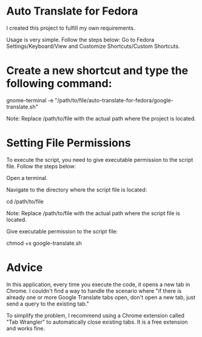 # Auto Translate for Fedora

I created this project to fulfill my own requirements.

Usage is very simple. Follow the steps below:
Go to Fedora Settings/Keyboard/View and Customize Shortcuts/Custom Shortcuts.

# Create a new shortcut and type the following command:

gnome-terminal -e "/path/to/file/auto-translate-for-fedora/google-translate.sh"

Note: Replace /path/to/file with the actual path where the project is located.

# Setting File Permissions
To execute the script, you need to give executable permission to the script file. Follow the steps below:

Open a terminal.

Navigate to the directory where the script file is located:

cd /path/to/file

Note: Replace /path/to/file with the actual path where the script file is located.

Give executable permission to the script file:

chmod +x google-translate.sh

# Advice
In this application, every time you execute the code, it opens a new tab in Chrome. I couldn't find a way to handle the scenario where "if there is already one or more Google Translate tabs open, don't open a new tab, just send a query to the existing tab."

To simplify the problem, I recommend using a Chrome extension called "Tab Wrangler" to automatically close existing tabs. It is a free extension and works fine.








